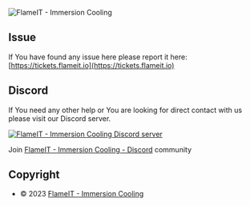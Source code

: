 ![FlameIT - Immersion Cooling](https://statics.flameit.io/img/flameit-www-banner-960x400.png "FlameIT - Immersion Cooling")

## Issue

If You have found any issue here please report it here: [https://tickets.flameit.io](https://tickets.flameit.io)

## Discord

If You need any other help or You are looking for direct contact with us please visit our Discord server.

<a href="https://bit.ly/flameit-discord">![FlameIT - Immersion Cooling Discord server](https://statics.flameit.io/img/discord/discord-logo-blue.png "FlameIT - Immersion Cooling Discord server")</a>

Join [FlameIT - Immersion Cooling - Discord](https://bit.ly/flameit-discord) community


## Copyright

* © 2023 [FlameIT - Immersion Cooling](https://flameit.io)